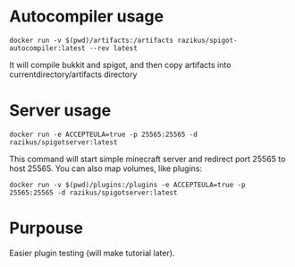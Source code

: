 # Autocompiler usage
``` docker run -v $(pwd)/artifacts:/artifacts razikus/spigot-autocompiler:latest --rev latest ```

It will compile bukkit and spigot, and then copy artifacts into currentdirectory/artifacts directory


# Server usage
``` docker run -e ACCEPTEULA=true -p 25565:25565 -d razikus/spigotserver:latest ```

This command will start simple minecraft server and redirect port 25565 to host 25565. 
You can also map volumes, like plugins:

``` docker run -v $(pwd)/plugins:/plugins -e ACCEPTEULA=true -p 25565:25565 -d razikus/spigotserver:latest ```


# Purpouse
Easier plugin testing (will make tutorial later).
